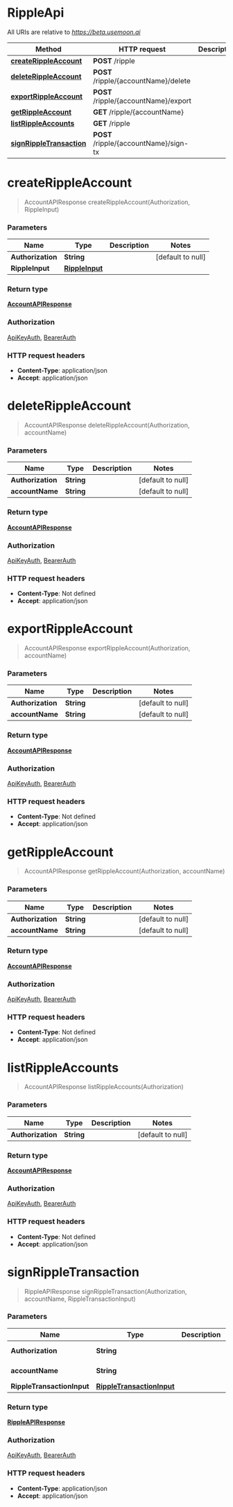 # RippleApi

All URIs are relative to *https://beta.usemoon.ai*

| Method | HTTP request | Description |
|------------- | ------------- | -------------|
| [**createRippleAccount**](RippleApi.md#createRippleAccount) | **POST** /ripple |  |
| [**deleteRippleAccount**](RippleApi.md#deleteRippleAccount) | **POST** /ripple/{accountName}/delete |  |
| [**exportRippleAccount**](RippleApi.md#exportRippleAccount) | **POST** /ripple/{accountName}/export |  |
| [**getRippleAccount**](RippleApi.md#getRippleAccount) | **GET** /ripple/{accountName} |  |
| [**listRippleAccounts**](RippleApi.md#listRippleAccounts) | **GET** /ripple |  |
| [**signRippleTransaction**](RippleApi.md#signRippleTransaction) | **POST** /ripple/{accountName}/sign-tx |  |


<a name="createRippleAccount"></a>
# **createRippleAccount**
> AccountAPIResponse createRippleAccount(Authorization, RippleInput)



### Parameters

|Name | Type | Description  | Notes |
|------------- | ------------- | ------------- | -------------|
| **Authorization** | **String**|  | [default to null] |
| **RippleInput** | [**RippleInput**](../Models/RippleInput.md)|  | |

### Return type

[**AccountAPIResponse**](../Models/AccountAPIResponse.md)

### Authorization

[ApiKeyAuth](../README.md#ApiKeyAuth), [BearerAuth](../README.md#BearerAuth)

### HTTP request headers

- **Content-Type**: application/json
- **Accept**: application/json

<a name="deleteRippleAccount"></a>
# **deleteRippleAccount**
> AccountAPIResponse deleteRippleAccount(Authorization, accountName)



### Parameters

|Name | Type | Description  | Notes |
|------------- | ------------- | ------------- | -------------|
| **Authorization** | **String**|  | [default to null] |
| **accountName** | **String**|  | [default to null] |

### Return type

[**AccountAPIResponse**](../Models/AccountAPIResponse.md)

### Authorization

[ApiKeyAuth](../README.md#ApiKeyAuth), [BearerAuth](../README.md#BearerAuth)

### HTTP request headers

- **Content-Type**: Not defined
- **Accept**: application/json

<a name="exportRippleAccount"></a>
# **exportRippleAccount**
> AccountAPIResponse exportRippleAccount(Authorization, accountName)



### Parameters

|Name | Type | Description  | Notes |
|------------- | ------------- | ------------- | -------------|
| **Authorization** | **String**|  | [default to null] |
| **accountName** | **String**|  | [default to null] |

### Return type

[**AccountAPIResponse**](../Models/AccountAPIResponse.md)

### Authorization

[ApiKeyAuth](../README.md#ApiKeyAuth), [BearerAuth](../README.md#BearerAuth)

### HTTP request headers

- **Content-Type**: Not defined
- **Accept**: application/json

<a name="getRippleAccount"></a>
# **getRippleAccount**
> AccountAPIResponse getRippleAccount(Authorization, accountName)



### Parameters

|Name | Type | Description  | Notes |
|------------- | ------------- | ------------- | -------------|
| **Authorization** | **String**|  | [default to null] |
| **accountName** | **String**|  | [default to null] |

### Return type

[**AccountAPIResponse**](../Models/AccountAPIResponse.md)

### Authorization

[ApiKeyAuth](../README.md#ApiKeyAuth), [BearerAuth](../README.md#BearerAuth)

### HTTP request headers

- **Content-Type**: Not defined
- **Accept**: application/json

<a name="listRippleAccounts"></a>
# **listRippleAccounts**
> AccountAPIResponse listRippleAccounts(Authorization)



### Parameters

|Name | Type | Description  | Notes |
|------------- | ------------- | ------------- | -------------|
| **Authorization** | **String**|  | [default to null] |

### Return type

[**AccountAPIResponse**](../Models/AccountAPIResponse.md)

### Authorization

[ApiKeyAuth](../README.md#ApiKeyAuth), [BearerAuth](../README.md#BearerAuth)

### HTTP request headers

- **Content-Type**: Not defined
- **Accept**: application/json

<a name="signRippleTransaction"></a>
# **signRippleTransaction**
> RippleAPIResponse signRippleTransaction(Authorization, accountName, RippleTransactionInput)



### Parameters

|Name | Type | Description  | Notes |
|------------- | ------------- | ------------- | -------------|
| **Authorization** | **String**|  | [default to null] |
| **accountName** | **String**|  | [default to null] |
| **RippleTransactionInput** | [**RippleTransactionInput**](../Models/RippleTransactionInput.md)|  | |

### Return type

[**RippleAPIResponse**](../Models/RippleAPIResponse.md)

### Authorization

[ApiKeyAuth](../README.md#ApiKeyAuth), [BearerAuth](../README.md#BearerAuth)

### HTTP request headers

- **Content-Type**: application/json
- **Accept**: application/json

